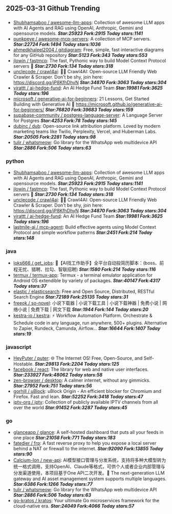 ## 2025-03-31 Github Trending

### 
* [Shubhamsaboo / awesome-llm-apps](https://github.com/Shubhamsaboo/awesome-llm-apps): Collection of awesome LLM apps with AI Agents and RAG using OpenAI, Anthropic, Gemini and opensource models. ***Star:25923 Fork:2915 Today stars:1141***
* [punkpeye / awesome-mcp-servers](https://github.com/punkpeye/awesome-mcp-servers): A collection of MCP servers. ***Star:22724 Fork:1494 Today stars:1036***
* [ahmedkhaleel2004 / gitdiagram](https://github.com/ahmedkhaleel2004/gitdiagram): Free, simple, fast interactive diagrams for any GitHub repository ***Star:5123 Fork:343 Today stars:553***
* [jlowin / fastmcp](https://github.com/jlowin/fastmcp): The fast, Pythonic way to build Model Context Protocol servers 🚀 ***Star:2730 Fork:134 Today stars:318***
* [unclecode / crawl4ai](https://github.com/unclecode/crawl4ai): 🚀🤖 Crawl4AI: Open-source LLM Friendly Web Crawler & Scraper. Don't be shy, join here: https://discord.gg/jP8KfhDhyN ***Star:34870 Fork:3063 Today stars:304***
* [virattt / ai-hedge-fund](https://github.com/virattt/ai-hedge-fund): An AI Hedge Fund Team ***Star:19981 Fork:3625 Today stars:196***
* [microsoft / generative-ai-for-beginners](https://github.com/microsoft/generative-ai-for-beginners): 21 Lessons, Get Started Building with Generative AI 🔗 https://microsoft.github.io/generative-ai-for-beginners/ ***Star:76820 Fork:39683 Today stars:159***
* [supabase-community / postgres-language-server](https://github.com/supabase-community/postgres-language-server): A Language Server for Postgres ***Star:4253 Fork:78 Today stars:145***
* [dubinc / dub](https://github.com/dubinc/dub): Open-source link attribution platform. Loved by modern marketing teams like Twilio, Perplexity, Vercel, and Huberman Labs. ***Star:20505 Fork:2281 Today stars:98***
* [tulir / whatsmeow](https://github.com/tulir/whatsmeow): Go library for the WhatsApp web multidevice API ***Star:2886 Fork:506 Today stars:63***

### python
* [Shubhamsaboo / awesome-llm-apps](https://github.com/Shubhamsaboo/awesome-llm-apps): Collection of awesome LLM apps with AI Agents and RAG using OpenAI, Anthropic, Gemini and opensource models. ***Star:25923 Fork:2915 Today stars:1141***
* [jlowin / fastmcp](https://github.com/jlowin/fastmcp): The fast, Pythonic way to build Model Context Protocol servers 🚀 ***Star:2730 Fork:134 Today stars:318***
* [unclecode / crawl4ai](https://github.com/unclecode/crawl4ai): 🚀🤖 Crawl4AI: Open-source LLM Friendly Web Crawler & Scraper. Don't be shy, join here: https://discord.gg/jP8KfhDhyN ***Star:34870 Fork:3063 Today stars:304***
* [virattt / ai-hedge-fund](https://github.com/virattt/ai-hedge-fund): An AI Hedge Fund Team ***Star:19981 Fork:3625 Today stars:196***
* [lastmile-ai / mcp-agent](https://github.com/lastmile-ai/mcp-agent): Build effective agents using Model Context Protocol and simple workflow patterns ***Star:2451 Fork:214 Today stars:148***

### java
* [loks666 / get_jobs](https://github.com/loks666/get_jobs): 💼【AI找工作助手】全平台自动投简历脚本：(boss、前程无忧、猎聘、拉勾、智联招聘) ***Star:1580 Fork:214 Today stars:116***
* [termux / termux-app](https://github.com/termux/termux-app): Termux - a terminal emulator application for Android OS extendible by variety of packages. ***Star:40147 Fork:4317 Today stars:37***
* [elastic / elasticsearch](https://github.com/elastic/elasticsearch): Free and Open Source, Distributed, RESTful Search Engine ***Star:72189 Fork:25135 Today stars:31***
* [freeok / so-novel](https://github.com/freeok/so-novel): 小说下载器 | 小说下载工具 | 小说下载神器 | 免费小说 | 网络小说 | 免费下载 | 网文下载 ***Star:1944 Fork:144 Today stars:20***
* [kestra-io / kestra](https://github.com/kestra-io/kestra): ⚡ Workflow Automation Platform. Orchestrate & Schedule code in any language, run anywhere, 500+ plugins. Alternative to Zapier, Rundeck, Camunda, Airflow... ***Star:16644 Fork:1407 Today stars:19***

### javascript
* [HeyPuter / puter](https://github.com/HeyPuter/puter): 🌐 The Internet OS! Free, Open-Source, and Self-Hostable. ***Star:29813 Fork:2204 Today stars:125***
* [facebook / react](https://github.com/facebook/react): The library for web and native user interfaces. ***Star:233927 Fork:48062 Today stars:58***
* [zen-browser / desktop](https://github.com/zen-browser/desktop): A calmer internet, without any gimmicks. ***Star:27952 Fork:751 Today stars:56***
* [gorhill / uBlock](https://github.com/gorhill/uBlock): uBlock Origin - An efficient blocker for Chromium and Firefox. Fast and lean. ***Star:52252 Fork:3418 Today stars:47***
* [iptv-org / iptv](https://github.com/iptv-org/iptv): Collection of publicly available IPTV channels from all over the world ***Star:91452 Fork:3287 Today stars:45***

### go
* [glanceapp / glance](https://github.com/glanceapp/glance): A self-hosted dashboard that puts all your feeds in one place ***Star:21058 Fork:771 Today stars:183***
* [fatedier / frp](https://github.com/fatedier/frp): A fast reverse proxy to help you expose a local server behind a NAT or firewall to the internet. ***Star:92090 Fork:13855 Today stars:90***
* [Calcium-Ion / new-api](https://github.com/Calcium-Ion/new-api): AI模型接口管理与分发系统，支持将多种大模型转为统一格式调用，支持OpenAI、Claude等格式，可供个人或者企业内部管理与分发渠道使用，本项目基于One API二次开发。🍥 The next-generation LLM gateway and AI asset management system supports multiple languages. ***Star:6386 Fork:1266 Today stars:77***
* [tulir / whatsmeow](https://github.com/tulir/whatsmeow): Go library for the WhatsApp web multidevice API ***Star:2886 Fork:506 Today stars:63***
* [go-kratos / kratos](https://github.com/go-kratos/kratos): Your ultimate Go microservices framework for the cloud-native era. ***Star:24049 Fork:4066 Today stars:57***
